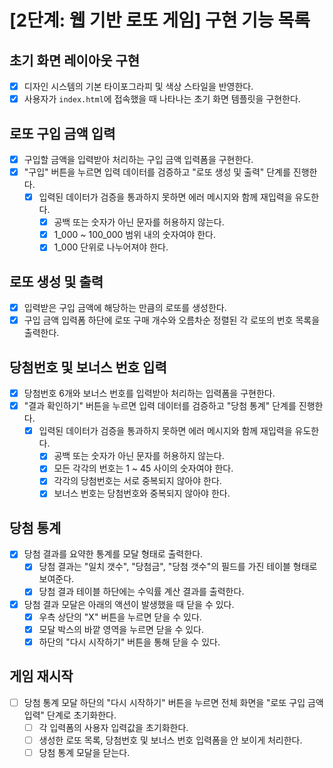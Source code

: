 # [2단계: 웹 기반 로또 게임] 구현 기능 목록

## 초기 화면 레이아웃 구현
- [x] 디자인 시스템의 기본 타이포그라피 및 색상 스타일을 반영한다.
- [x] 사용자가 `index.html`에 접속했을 때 나타나는 초기 화면 템플릿을 구현한다.

## 로또 구입 금액 입력
- [x] 구입할 금액을 입력받아 처리하는 구입 금액 입력폼을 구현한다.
- [x] "구입" 버튼을 누르면 입력 데이터를 검증하고 "로또 생성 및 출력" 단계를 진행한다.
  - [x] 입력된 데이터가 검증을 통과하지 못하면 에러 메시지와 함께 재입력을 유도한다.
    - [x] 공백 또는 숫자가 아닌 문자를 허용하지 않는다.
    - [x] 1_000 ~ 100_000 범위 내의 숫자여야 한다.
    - [x] 1_000 단위로 나누어져야 한다.

## 로또 생성 및 출력
- [x] 입력받은 구입 금액에 해당하는 만큼의 로또를 생성한다.
- [x] 구입 금액 입력폼 하단에 로또 구매 개수와 오름차순 정렬된 각 로또의 번호 목록을 출력한다.

## 당첨번호 및 보너스 번호 입력
- [x] 당첨번호 6개와 보너스 번호를 입력받아 처리하는 입력폼을 구현한다.
- [x] "결과 확인하기" 버튼을 누르면 입력 데이터를 검증하고 "당첨 통계" 단계를 진행한다.
  - [x] 입력된 데이터가 검증을 통과하지 못하면 에러 메시지와 함께 재입력을 유도한다.
    - [x] 공백 또는 숫자가 아닌 문자를 허용하지 않는다.
    - [x] 모든 각각의 번호는 1 ~ 45 사이의 숫자여야 한다.
    - [x] 각각의 당첨번호는 서로 중복되지 않아야 한다.
    - [x] 보너스 번호는 당첨번호와 중복되지 않아야 한다.

## 당첨 통계
- [x] 당첨 결과를 요약한 통계를 모달 형태로 출력한다.
  - [x] 당첨 결과는 "일치 갯수", "당첨금", "당첨 갯수"의 필드를 가진 테이블 형태로 보여준다.
  - [x] 당첨 결과 테이블 하단에는 수익률 계산 결과를 출력한다.
- [x] 당첨 결과 모달은 아래의 액션이 발생했을 때 닫을 수 있다.
  - [x] 우측 상단의 "X" 버튼을 누르면 닫을 수 있다.
  - [x] 모달 박스의 바깥 영역을 누르면 닫을 수 있다.
  - [x] 하단의 "다시 시작하기" 버튼을 통해 닫을 수 있다.

## 게임 재시작
- [ ] 당첨 통계 모달 하단의 "다시 시작하기" 버튼을 누르면 전체 화면을 "로또 구입 금액 입력" 단계로 초기화한다.
  - [ ] 각 입력폼의 사용자 입력값을 초기화한다.
  - [ ] 생성한 로또 목록, 당첨번호 및 보너스 번호 입력폼을 안 보이게 처리한다.
  - [ ] 당첨 통계 모달을 닫는다.
